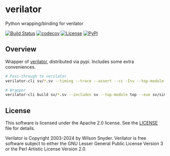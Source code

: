 # verilator

Python wrapping/binding for verilator

[![Build Status](https://github.com/dau-dev/verilator-python/actions/workflows/build.yml/badge.svg?branch=main&event=push)](https://github.com/dau-dev/verilator-python/actions/workflows/build.yml)
[![codecov](https://codecov.io/gh/dau-dev/verilator-python/branch/main/graph/badge.svg)](https://codecov.io/gh/dau-dev/verilator-python)
[![License](https://img.shields.io/github/license/dau-dev/verilator-python)](https://github.com/dau-dev/verilator-python)
[![PyPI](https://img.shields.io/pypi/v/verilator.svg)](https://pypi.python.org/pypi/verilator)

## Overview

Wrapper of [verilator](https://github.com/verilator/verilator), distributed via pypi. Includes some extra conveniences.

```bash
# Pass-through to verilator
verilator-cli sv/*.sv --timing --trace --assert --cc -Isv --top-module top --build -j 0 --exe sv/sim_sv.cpp

# Wrapper
verilator-cli build sv/*.sv --includes sv --top-module top --exe sv/sim_sv.cpp
```

## License
This software is licensed under the Apache 2.0 license. See the [LICENSE](LICENSE) file for details.

Verilator is Copyright 2003-2024 by Wilson Snyder. Verilator is free software subject to either the GNU Lesser General Public License Version 3 or the Perl Artistic License Version 2.0.
